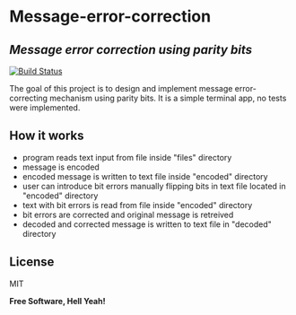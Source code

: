 # Message-error-correction
## _Message error correction using parity bits_


[![Build Status](https://travis-ci.org/joemccann/dillinger.svg?branch=master)](https://travis-ci.org/joemccann/dillinger)

The goal of this project is to design and implement message error-correcting mechanism using parity bits.
It is a simple terminal app, no tests were implemented.


## How it works

- program reads text input from file inside "files" directory
- message is encoded 
- encoded message is written to text file inside "encoded" directory
- user can introduce bit errors manually flipping bits in text file located in "encoded" directory
- text with bit errors is read from file inside  "encoded" directory
- bit errors are corrected and original message is retreived
- decoded and corrected message is written to text file in "decoded" directory





## License

MIT

**Free Software, Hell Yeah!**

